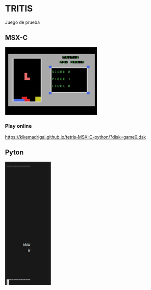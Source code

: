 # TRITIS

Juego de prueba

## MSX-C

<img src="docs/MSX-C.PNG" width="300">

### Play online

https://kikemadrigal.github.io/tetris-MSX-C-python/?disk=game0.dsk



## Pyton

<img src="docs/python.PNG" height="400">


